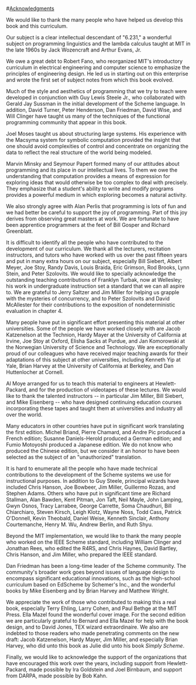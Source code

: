 #[Acknowledgments](4.html#chap_Temp_5)

We would like to thank the many people who have helped us develop this book
and this curriculum.

Our subject is a clear intellectual descendant of "6.231," a wonderful
subject on programming linguistics and the lambda calculus taught at MIT in
the late 1960s by Jack Wozencraft and Arthur Evans, Jr.

We owe a great debt to Robert Fano, who reorganized MIT's introductory
curriculum in electrical engineering and computer science to emphasize the
principles of engineering design. He led us in starting out on this enterprise
and wrote the first set of subject notes from which this book evolved.

Much of the style and aesthetics of programming that we try to teach were
developed in conjunction with Guy Lewis Steele Jr., who collaborated with
Gerald Jay Sussman in the initial development of the Scheme language. In
addition, David Turner, Peter Henderson, Dan Friedman, David Wise, and Will
Clinger have taught us many of the techniques of the functional programming
community that appear in this book.

Joel Moses taught us about structuring large systems. His experience with the
Macsyma system for symbolic computation provided the insight that one should
avoid complexities of control and concentrate on organizing the data to
reflect the real structure of the world being modeled.

Marvin Minsky and Seymour Papert formed many of our attitudes about
programming and its place in our intellectual lives. To them we owe the
understanding that computation provides a means of expression for exploring
ideas that would otherwise be too complex to deal with precisely. They
emphasize that a student's ability to write and modify programs provides a
powerful medium in which exploring becomes a natural activity.

We also strongly agree with Alan Perlis that programming is lots of fun and we
had better be careful to support the joy of programming. Part of this joy
derives from observing great masters at work. We are fortunate to have been
apprentice programmers at the feet of Bill Gosper and Richard Greenblatt.

It is difficult to identify all the people who have contributed to the
development of our curriculum. We thank all the lecturers, recitation
instructors, and tutors who have worked with us over the past fifteen years
and put in many extra hours on our subject, especially Bill Siebert, Albert
Meyer, Joe Stoy, Randy Davis, Louis Braida, Eric Grimson, Rod Brooks, Lynn
Stein, and Peter Szolovits. We would like to specially acknowledge the
outstanding teaching contributions of Franklyn Turbak, now at Wellesley; his
work in undergraduate instruction set a standard that we can all aspire to. We
are grateful to Jerry Saltzer and Jim Miller for helping us grapple with the
mysteries of concurrency, and to Peter Szolovits and David McAllester for
their contributions to the exposition of nondeterministic evaluation in
chapter 4.

Many people have put in significant effort presenting this material at other
universities. Some of the people we have worked closely with are Jacob
Katzenelson at the Technion, Hardy Mayer at the University of California at
Irvine, Joe Stoy at Oxford, Elisha Sacks at Purdue, and Jan Komorowski at the
Norwegian University of Science and Technology. We are exceptionally proud of
our colleagues who have received major teaching awards for their adaptations
of this subject at other universities, including Kenneth Yip at Yale, Brian
Harvey at the University of California at Berkeley, and Dan Huttenlocher at
Cornell.

Al Moye arranged for us to teach this material to engineers at Hewlett-
Packard, and for the production of videotapes of these lectures. We would like
to thank the talented instructors -- in particular Jim Miller, Bill Siebert,
and Mike Eisenberg -- who have designed continuing education courses
incorporating these tapes and taught them at universities and industry all
over the world.

Many educators in other countries have put in significant work translating the
first edition. Michel Briand, Pierre Chamard, and Andre Pic produced a French
edition; Susanne Daniels-Herold produced a German edition; and Fumio Motoyoshi
produced a Japanese edition. We do not know who produced the Chinese edition,
but we consider it an honor to have been selected as the subject of an
"unauthorized" translation.

It is hard to enumerate all the people who have made technical contributions
to the development of the Scheme systems we use for instructional purposes. In
addition to Guy Steele, principal wizards have included Chris Hanson, Joe
Bowbeer, Jim Miller, Guillermo Rozas, and Stephen Adams. Others who have put
in significant time are Richard Stallman, Alan Bawden, Kent Pitman, Jon Taft,
Neil Mayle, John Lamping, Gwyn Osnos, Tracy Larrabee, George Carrette, Soma
Chaudhuri, Bill Chiarchiaro, Steven Kirsch, Leigh Klotz, Wayne Noss, Todd
Cass, Patrick O'Donnell, Kevin Theobald, Daniel Weise, Kenneth Sinclair,
Anthony Courtemanche, Henry M. Wu, Andrew Berlin, and Ruth Shyu.

Beyond the MIT implementation, we would like to thank the many people who
worked on the IEEE Scheme standard, including William Clinger and Jonathan
Rees, who edited the R4RS, and Chris Haynes, David Bartley, Chris Hanson, and
Jim Miller, who prepared the IEEE standard.

Dan Friedman has been a long-time leader of the Scheme community. The
community's broader work goes beyond issues of language design to encompass
significant educational innovations, such as the high-school curriculum based
on EdScheme by Schemer's Inc., and the wonderful books by Mike Eisenberg and
by Brian Harvey and Matthew Wright.

We appreciate the work of those who contributed to making this a real book,
especially Terry Ehling, Larry Cohen, and Paul Bethge at the MIT Press. Ella
Mazel found the wonderful cover image. For the second edition we are
particularly grateful to Bernard and Ella Mazel for help with the book design,
and to David Jones, TEX wizard extraordinaire. We also are indebted to those
readers who made penetrating comments on the new draft: Jacob Katzenelson,
Hardy Mayer, Jim Miller, and especially Brian Harvey, who did unto this book
as Julie did unto his book _Simply Scheme_.

Finally, we would like to acknowledge the support of the organizations that
have encouraged this work over the years, including support from Hewlett-
Packard, made possible by Ira Goldstein and Joel Birnbaum, and support from
DARPA, made possible by Bob Kahn.
